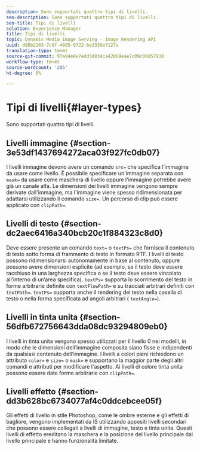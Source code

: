 ```yaml
---
description: Sono supportati quattro tipi di livelli.
seo-description: Sono supportati quattro tipi di livelli.
seo-title: Tipi di livelli
solution: Experience Manager
title: Tipi di livelli
topic: Dynamic Media Image Serving - Image Rendering API
uuid: d88b2163-7c9f-4885-9722-be3339e7127a
translation-type: tm+mt
source-git-commit: 97a84e8e7edd3d834ca42069eae7c09c00d57938
workflow-type: tm+mt
source-wordcount: '285'
ht-degree: 0%

---
```



# Tipi di livelli{#layer-types}

Sono supportati quattro tipi di livelli.

## Livelli immagine {#section-3e53df1437694272aca03f927fc0db07}

I livelli immagine devono avere un comando `src=` che specifica l’immagine da usare come livello. È possibile specificare un&#39;immagine separata con `mask=` da usare come maschera di livello oppure l&#39;immagine potrebbe avere già un canale alfa. Le dimensioni dei livelli immagine vengono sempre derivate dall&#39;immagine, ma l&#39;immagine viene spesso ridimensionata per adattarsi utilizzando il comando `size=`. Un percorso di clip può essere applicato con `clipPath=`.

## Livelli di testo {#section-dc2aec6416a340bcb20c1f884323c8d0}

Deve essere presente un comando `text=` o `textPs=` che fornisca il contenuto di testo sotto forma di frammento di testo in formato RTF. I livelli di testo possono ridimensionarsi autonomamente in base al contenuto, oppure possono avere dimensioni esplicite (ad esempio, se il testo deve essere racchiuso in una larghezza specifica o se il testo deve essere vincolato all’interno di un’area specifica). `textPs=` supporta lo scorrimento del testo in forme arbitrarie definite con  `textFlowPath=` e su tracciati arbitrari definiti con  `textPath=`. `textPs=` supporta anche il rendering del testo nella casella di testo o nella forma specificata ad angoli arbitrari (  `textAngle=`).

## Livelli in tinta unita {#section-56dfb672756643dda08dc93294809eb0}

I livelli in tinta unita vengono spesso utilizzati per il livello 0 nei modelli, in modo che le dimensioni dell’immagine composita siano fisse e indipendenti da qualsiasi contenuto dell’immagine. I livelli a colori pieni richiedono un attributo `color=` e `size=` o `mask=` e supportano la maggior parte degli altri comandi e attributi per modificare l&#39;aspetto. Ai livelli di colore tinta unita possono essere date forme arbitrarie con `clipPath=`.

## Livelli effetto {#section-dd3b628bc6734077af4c0ddcebcee05f}

Gli effetti di livello in stile Photoshop, come le ombre esterne e gli effetti di bagliore, vengono implementati da IS utilizzando appositi livelli secondari che possono essere collegati a livelli di immagine, testo e tinta unita. Questi livelli di effetto ereditano la maschera e la posizione del livello principale dal livello principale e hanno funzionalità limitate.
